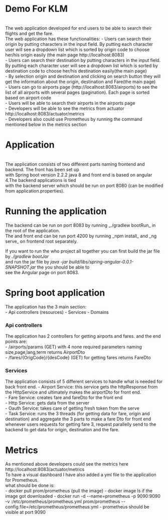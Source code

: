 <h1>Demo For KLM</h1> <br>
The web application developed for end users to be able to search their flights and get the fare.<br>
The web application has these functionalities:
- Users can search their origin by putting characters in the input field. By putting each character user will see a dropdown list which is sorted by origin code
    to choose her/his origin easily (the main page http://localhost:8083) <br> 
- Users can search their destination by putting characters in the input field. By putting each character user will see a dropdown list which 
    is sorted by destination code to choose her/his destination easily(the main page) <br>
- By selection origin and destination and clicking on search button they will get the information about the origin, destination and Fare(the main page) <br>
- Users can go to airports page (http://localhost:8083/airports) to see the list of all airports with several pages (pagination). Each page is sorted based on airport code<br>
- Users will be able to search their airports in the  airports page <br>
- Developers will be able to see the metrics from actuator http://localhost:8083/actuator/metrics <br>
- Developers also could use Prometheus by running the command mentioned below in the metrics section<br>

<h1>Application</h1><br>
The application consists of two different parts naming frontend and backend. The front has been set up <br>
with Spring boot version 2.2.2 java 8 and front end is based on angular 4.The backend applications is tied <br>
with the backend server which should be run on port 8080 (can be modified from application.properties).<br> 

<h1>Running the application</h1>
The backend can be run on port 8083 by running _./gradlew bootRun_ in the root of the application.<br>
The and front end can be run port 4200 by running _npm install_ and  _ng serve_ on frontend root separately.<br> 

If you want to run the who project all together you can first build the jar file by _./gradlew bootJar_ <br>
and run the jar file by _java -jar build/libs/spring-angular-0.0.1-SNAPSHOT.jar_ the you should be able to <br>
see the Angular page on port 8083.<br>


<h1>Spring boot application</h1>
The application has the 3 main section:<br>
- Api controllers (resources)
- Services 
- Domains
<br>

<h3>Api controllers</h3>
The application has 2 controllers for getting airports and fares. and the end points are:<br>
- /airports/params (GET) with 4 none required parameters naming size,page,lang,term returns AirportDto<br>
- /fares/{OrigCode}/{desCode} (GET) for getting fares returns FareDto<br>

<h3>Services</h3>
The application consists of 5 different services to handle what is needed for back front end.
- Airport Service: this service gets the httpResponse from the HttpService and ultimately makes the airportDto for front end.<br>
- Fare Service: creates fare and fareDto for the front end<br>
- Http Service: gets data from the server<br>
- Oauth Service: takes care of getting fresh token from the serve<br>
- Task Service: runs the 3 threads (for getting data for fare, origin and destination) and aggregate the 3 parts to make a fare Dto for front end<br>
    whenever users requests for getting fare 3, request parallelly send to the backend to get data for origin, destination and the fare.



<h1>Metrics</h1>
As mentioned above developers could see the metrics here http://localhost:8083/actuator/metrics<br>  
To have a visual dashboard I have also added a yml file to the application for Prometheus.<br>
what should be done is:<br>
- docker pull prom/prometheus (pull the image)
- docker image ls if the image got downloaded
- docker run -d --name=prometheus -p 9090:9090 -v <path_to_yml_file>:/etc/prometheus/prometheus.yml prom/prometheus --config.file=/etc/prometheus/prometheus.yml
- prometheus should be visible at port 9090










